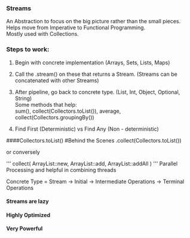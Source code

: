 ### Streams
 An Abstraction to focus on the big picture rather than the small pieces.
 <br>Helps move from Imperative to Functional Programming.
 <br>Mostly used with Collections.
 
### Steps to work:
1. Begin with concrete implementation (Arrays, Sets, Lists, Maps)
2. Call the .stream() on these that returns a Stream. (Streams can be concatenated with other Streams)
3. After pipeline, go back to concrete type. (List, Int, Object, Optional, String)
<br>Some methods that help:
   <br>sum(), collect(Collectors.toList()), average, collect(Collectors.groupingBy())
   
4. Find First (Deterministic) vs Find Any (Non - deterministic)

####Collectors.toList() #Behind the Scenes
.collect(Collectors.toList())

or conversely

'''
collect(
    ArrayList::new, ArrayList::add, ArrayList::addAll
)
'''
Parallel Processing and helpful in combining threads

Concrete Type = Stream -> Initial -> Intermediate Operations -> Terminal Operations

#### Streams are lazy
#### Highly Optimized
#### Very Powerful